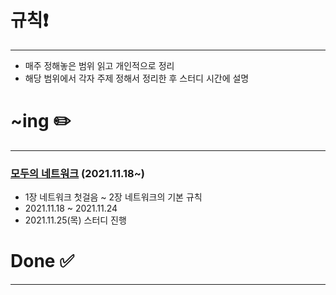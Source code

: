 # 규칙❗️

---

- 매주 정해놓은 범위 읽고 개인적으로 정리
- 해당 범위에서 각자 주제 정해서 정리한 후 스터디 시간에 설명

# ~ing ✏️

---

### [모두의 네트워크](http://www.kyobobook.co.kr/product/detailViewKor.laf?ejkGb=KOR&mallGb=KOR&barcode=9791160505030&orderClick=LEa&Kc=) (2021.11.18~)

- 1장 네트워크 첫걸음 ~ 2장 네트워크의 기본 규칙
- 2021.11.18 ~ 2021.11.24
- 2021.11.25(목) 스터디 진행

# Done ✅

------

